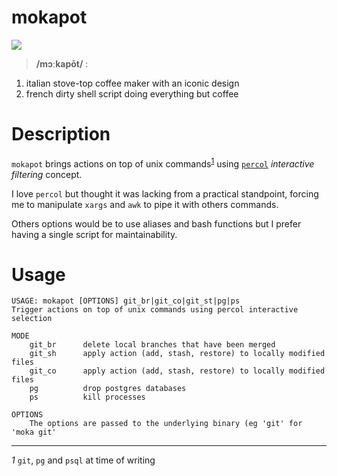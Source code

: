 mokapot
=======

![](https://raw.githubusercontent.com/Kraymer/public/master/mokapot/cover.png)

> **/mɔːkapōt/** :
>

1. italian stove-top coffee maker with an iconic design
2. french dirty shell script doing everything but coffee

# Description

`mokapot` brings actions on top of unix commands<sup id="a1">[1](#f1)</sup> using [`percol`](https://github.com/mooz/percol)
_interactive filtering_ concept.

I love `percol` but thought it was lacking from a practical standpoint,
forcing me to manipulate `xargs` and `awk` to pipe it with others commands.

Others options would be to use aliases and bash functions but I prefer having
a single script for maintainability.

# Usage

~~~
USAGE: mokapot [OPTIONS] git_br|git_co|git_st|pg|ps
Trigger actions on top of unix commands using percol interactive selection

MODE
    git_br      delete local branches that have been merged
    git_sh      apply action (add, stash, restore) to locally modified files
    git_co      apply action (add, stash, restore) to locally modified files
    pg          drop postgres databases
    ps          kill processes

OPTIONS
    The options are passed to the underlying binary (eg 'git' for 'moka git'
~~~

---
<i id="f1">1</i> `git`, `pg` and `psql` at time of writing
